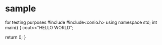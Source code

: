 # sample
for testing purposes
#include<iostream>
#include<conio.h>
using namespace std;
int main()
 {
    cout<<"HELLO WORLD";
  
  return 0;
  }
